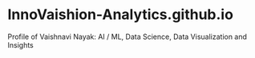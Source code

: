 # InnoVaishion-Analytics.github.io
Profile of Vaishnavi Nayak: AI / ML, Data Science, Data Visualization and Insights
